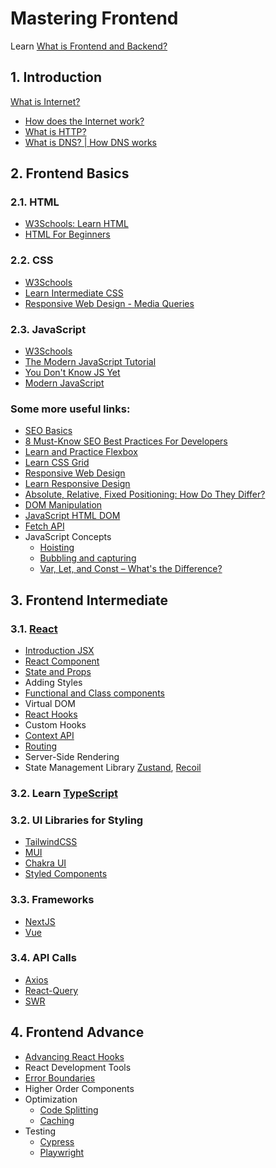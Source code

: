 # Mastering Frontend

Learn [What is Frontend and Backend?](https://www.geeksforgeeks.org/frontend-vs-backend/)

## <a name ="01"></a>1.	__Introduction__
[What is Internet?](https://roadmap.sh/guides/what-is-internet)
- [How does the Internet work?](https://developer.mozilla.org/en-US/docs/Learn/Common_questions/Web_mechanics/How_does_the_Internet_work)
- [What is HTTP?](https://developer.mozilla.org/en-US/docs/Web/HTTP/Overview)
- [What is DNS? | How DNS works](https://www.cloudflare.com/en-gb/learning/dns/what-is-dns/)

## <a name ="02"></a>2.	__Frontend Basics__
### 2.1. HTML
  - [W3Schools: Learn HTML](https://www.w3schools.com/html)
  - [HTML For Beginners](https://html.com/)
### 2.2. CSS
  - [W3Schools](https://www.w3schools.com/css)
  - [Learn Intermediate CSS](https://www.codecademy.com/learn/learn-intermediate-css)
  - [Responsive Web Design - Media Queries](https://www.w3schools.com/css/css_rwd_mediaqueries.asp)
### 2.3. JavaScript
  - [W3Schools](https://www.w3schools.com/js)
  - [The Modern JavaScript Tutorial](https://javascript.info/)
  - [You Don't Know JS Yet](https://github.com/getify/You-Dont-Know-JS)
  - [Modern JavaScript](https://www.w3schools.com/js/js_es6.asp)

### Some more useful links:
- [SEO Basics](https://developers.google.com/search/docs)
- [8 Must-Know SEO Best Practices For Developers](https://neilpatel.com/blog/seo-developers/)
- [Learn and Practice Flexbox](https://flexboxfroggy.com/)
- [Learn CSS Grid](https://cssgrid.io/)
- [Responsive Web Design](https://www.w3schools.com/css/css_rwd_intro.asp)
- [Learn Responsive Design](https://web.dev/learn/design/)
- [Absolute, Relative, Fixed Positioning: How Do They Differ?](https://css-tricks.com/absolute-relative-fixed-positioining-how-do-they-differ/)
- [DOM Manipulation](https://javascript.info/dom-nodes)
- [JavaScript HTML DOM](https://www.w3schools.com/js/js_htmldom.asp)
- [Fetch API](https://developer.mozilla.org/en-US/docs/Web/API/Fetch_API)
- JavaScript Concepts
  - [Hoisting](https://developer.mozilla.org/en-US/docs/Glossary/Hoisting)
  - [Bubbling and capturing](https://javascript.info/bubbling-and-capturing)
  - [Var, Let, and Const – What's the Difference?](https://www.freecodecamp.org/news/var-let-and-const-whats-the-difference/)

## <a name ="03"></a>3.	__Frontend Intermediate__
### 3.1. [React](https://reactjs.org/)
  - [Introduction JSX](https://reactjs.org/docs/introducing-jsx.html)
  - [React Component](https://reactjs.org/docs/react-component.html)
  - [State and Props](https://stackoverflow.com/questions/27991366/what-is-the-difference-between-state-and-props-in-react)
  - Adding Styles
  - [Functional and Class components](https://www.robinwieruch.de/react-component-types/)
  - Virtual DOM
  - [React Hooks](https://reactjs.org/docs/hooks-intro.html)
  - Custom Hooks
  - [Context API](https://reactjs.org/docs/context.html)
  - [Routing](https://reactrouter.com/en/main/start/overview)
  - Server-Side Rendering
  - State Management Library [Zustand](https://github.com/pmndrs/zustand), [Recoil](https://recoiljs.org/)
  
 ### 3.2. Learn [TypeScript](https://www.typescriptlang.org/)

### 3.2. UI Libraries for Styling
  - [TailwindCSS](https://tailwindcss.com/)
  - [MUI](https://mui.com/material-ui/getting-started/installation/)
  - [Chakra UI](https://chakra-ui.com/getting-started)
  - [Styled Components](https://styled-components.com/)

### 3.3. Frameworks
  - [NextJS](https://nextjs.org/)
  - [Vue](https://vuejs.org/)
  
### 3.4. API Calls
  - [Axios](https://axios-http.com/docs/intro)
  - [React-Query](https://github.com/TanStack/query)
  - [SWR](https://swr.vercel.app/)
 

## <a name ="04"></a>4.	__Frontend Advance__
  - [Advancing React Hooks](https://www.freecodecamp.org/news/code-react-hooks/)
  - React Development Tools
  - [Error Boundaries](https://blog.logrocket.com/react-error-handling-react-error-boundary/)
  - Higher Order Components
  - Optimization
    - [Code Splitting](https://www.geeksforgeeks.org/code-splitting-in-react/)
    - [Caching](https://css-tricks.com/render-caching-for-react/)
  - Testing
    - [Cypress](https://www.cypress.io/)
    - [Playwright](https://playwright.dev/)
